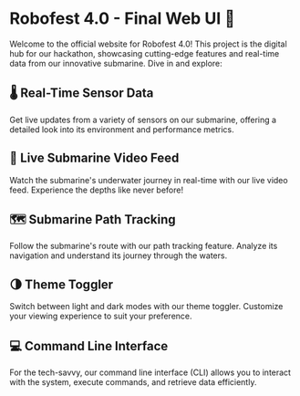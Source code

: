 # Robofest 4.0 - Final Web UI 🚀

Welcome to the official website for Robofest 4.0! This project is the digital hub for our hackathon, showcasing cutting-edge features and real-time data from our innovative submarine. Dive in and explore:

## 🌡️ Real-Time Sensor Data
Get live updates from a variety of sensors on our submarine, offering a detailed look into its environment and performance metrics.

## 🎥 Live Submarine Video Feed
Watch the submarine's underwater journey in real-time with our live video feed. Experience the depths like never before!

## 🗺️ Submarine Path Tracking
Follow the submarine's route with our path tracking feature. Analyze its navigation and understand its journey through the waters.

## 🌗 Theme Toggler
Switch between light and dark modes with our theme toggler. Customize your viewing experience to suit your preference.

## 💻 Command Line Interface
For the tech-savvy, our command line interface (CLI) allows you to interact with the system, execute commands, and retrieve data efficiently.
